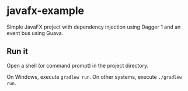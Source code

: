 # javafx-example

Simple JavaFX project with dependency injection using Dagger 1 and an event bus using Guava.


## Run it

Open a shell (or command prompt) in the project directory.

On Windows, execute `gradlew run`.
On other systems, execute `./gradlew run`.
